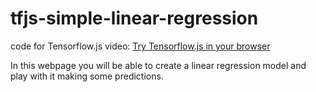 # tfjs-simple-linear-regression
code for Tensorflow.js video: [Try Tensorflow.js in your browser](https://www.youtube.com/watch?v=pbCExciEbrc)

In this webpage you will be able to create a linear regression model and play with it making some predictions.


